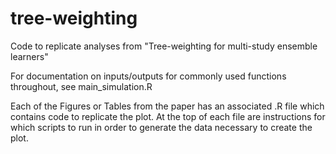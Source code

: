 # tree-weighting
Code to replicate analyses from "Tree-weighting for multi-study ensemble learners"

For documentation on inputs/outputs for commonly used functions throughout, see main_simulation.R

Each of the Figures or Tables from the paper has an associated .R file which contains code to replicate the plot. At the top of each file are instructions for which scripts to run in order to generate the data necessary to create the plot. 
